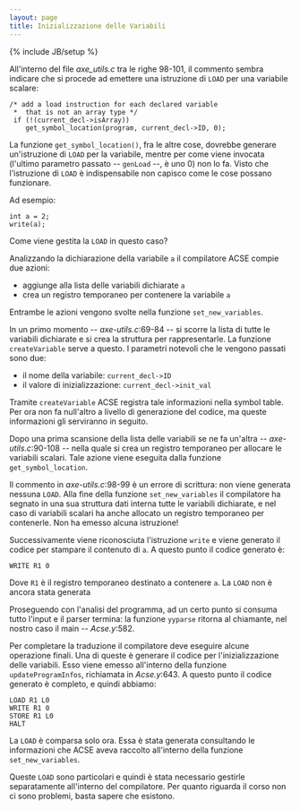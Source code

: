 ```yaml
---
layout: page
title: Inizializzazione delle Variabili
---
```

{% include JB/setup %}

All'interno del file _axe\_utils.c_ tra le righe 98-101, il commento sembra indicare che si procede ad emettere una istruzione di ``LOAD`` per una variabile scalare:

    /* add a load instruction for each declared variable
     *  that is not an array type */
     if (!(current_decl->isArray))
        get_symbol_location(program, current_decl->ID, 0);

La funzione ``get_symbol_location()``, fra le altre cose, dovrebbe generare un'istruzione di ``LOAD`` per la variabile, mentre per come viene invocata (l'ultimo parametro passato -- ``genLoad`` --, è uno 0) non lo fa.
Visto che l'istruzione di ``LOAD`` è indispensabile non capisco come le cose possano funzionare.

Ad esempio:

    int a = 2;
    write(a);

Come viene gestita la ``LOAD`` in questo caso?

Analizzando la dichiarazione della variabile ``a`` il compilatore ACSE compie due azioni:

* aggiunge alla lista delle variabili dichiarate ``a``
* crea un registro temporaneo per contenere la variabile ``a``

Entrambe le azioni vengono svolte nella funzione ``set_new_variables``.

In un primo momento -- _axe-utils.c_:69-84 -- si scorre la lista di tutte le variabili dichiarate e si crea la struttura per rappresentarle.
La funzione ``createVariable`` serve a questo.
I parametri notevoli che le vengono passati sono due:

* il nome della variabile: ``current_decl->ID``
* il valore di inizializzazione: ``current_decl->init_val``

Tramite ``createVariable`` ACSE registra tale informazioni nella symbol table.
Per ora non fa null'altro a livello di generazione del codice, ma queste informazioni gli serviranno in seguito.

Dopo una prima scansione della lista delle variabili se ne fa un'altra -- _axe-utils.c_:90-108 -- nella quale si crea un registro temporaneo per allocare le variabili scalari.
Tale azione viene eseguita dalla funzione ``get_symbol_location``.

Il commento in _axe-utils.c_:98-99 è un errore di scrittura: non viene generata nessuna ``LOAD``.
Alla fine della funzione ``set_new_variables`` il compilatore ha segnato in una sua struttura dati interna tutte le variabili dichiarate, e nel caso di variabili scalari ha anche allocato un registro temporaneo per contenerle.
Non ha emesso alcuna istruzione!

Successivamente viene riconosciuta l'istruzione ``write`` e viene generato il codice per stampare il contenuto di ``a``.
A questo punto il codice generato è:

    WRITE R1 0

Dove ``R1`` è il registro temporaneo destinato a contenere ``a``.
La ``LOAD`` non è ancora stata generata

Proseguendo con l'analisi del programma, ad un certo punto si consuma tutto l'input e il parser termina: la funzione ``yyparse`` ritorna al chiamante, nel nostro caso il main -- _Acse.y_:582.

Per completare la traduzione il compilatore deve eseguire alcune operazione finali.
Una di queste è generare il codice per l'inizializzazione delle variabili.
Esso viene emesso all'interno della funzione ``updateProgramInfos``, richiamata in _Acse.y_:643.
A questo punto il codice generato è completo, e quindi abbiamo:

    LOAD R1 L0
    WRITE R1 0
    STORE R1 L0
    HALT

La ``LOAD`` è comparsa solo ora.
Essa è stata generata consultando le informazioni che ACSE aveva raccolto all'interno della funzione ``set_new_variables``.

Queste ``LOAD`` sono particolari e quindi è stata necessario gestirle separatamente all'interno del compilatore.
Per quanto riguarda il corso non ci sono problemi, basta sapere che esistono.
